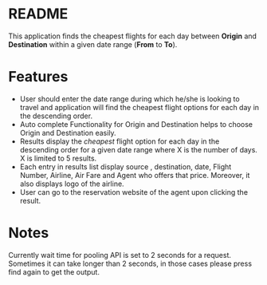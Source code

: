 # README #

This application finds the cheapest flights for each day between **Origin** and **Destination** within a given date range (**From** to **To**).

# Features #

* User should enter the date range during which he/she is looking to travel and application will find the cheapest flight options for each day in the descending order.
* Auto complete Functionality for Origin and Destination helps to choose Origin and Destination easily.
* Results display the *cheapest* flight option for each day in the descending order for a given date range where X is the number of days. X is limited to 5 results.
* Each entry in results list display source , destination, date, Flight Number, Airline, Air Fare and Agent who offers that price. Moreover, it also displays logo of the airline.
* User can go to the reservation website of the agent upon clicking the result.

# Notes #
Currently wait time for pooling API is set to 2 seconds for a request. Sometimes it can take longer than 2 seconds, in those cases please press find again to get the output.